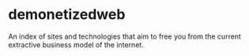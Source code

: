 # demonetizedweb
An index of sites and technologies that aim to free you from the current extractive business model of the internet.